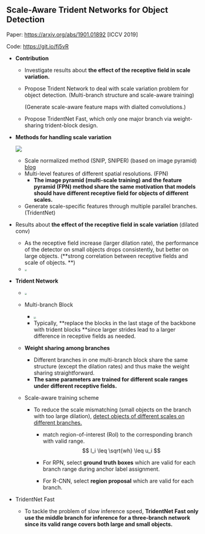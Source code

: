 ## Scale-Aware Trident Networks for Object Detection

Paper: https://arxiv.org/abs/1901.01892 [ICCV 2019]

Code: https://git.io/fj5vR

- **Contribution**

  - Investigate results about **the effect of the receptive field in scale variation.**

  - Propose Trident Network to deal with scale variation problem for object detection. (Multi-branch structure and scale-aware training) 

    (Generate scale-aware feature maps with dialted convolutions.)

  - Propose TridentNet Fast, which only one major branch via weight-sharing trident-block design.

- **Methods for handling scale variation**

  ![](https://gitee.com/gggqq/src/raw/master/multi_receptive_field.png?raw=true)

  - Scale normalized method (SNIP, SNIPER) (based on image pyramid) [blog](https://zhuanlan.zhihu.com/p/38557212)
  - Multi-level features of different spatial resolutions. (FPN)
    - **The image pyramid (multi-scale training) and the feature pyramid (FPN) method share the same motivation that models should have different receptive field for objects of different scales.**
  - Generate scale-specific features through multiple parallel branches. (TridentNet)

- Results about **the effect of the receptive field in scale variation** (dilated conv)

  -  As the receptive field increase (larger dilation rate), the performance of the detector on small objects drops consistently, but better on large objects. (**strong correlation between receptive fields and scale of objects. **)
  - <img src="https://gitee.com/gggqq/src/raw/master/receptive%20field%20experiment.png?raw=true" style="zoom: 33%;" />

- **Trident Network**

  - <img src="https://gitee.com/gggqq/src/raw/master/TridentNet.png?raw=true" style="zoom: 33%;" />

  - Multi-branch Block

    - <img src="https://gitee.com/gggqq/src/raw/master/trident_block.png?raw=true?raw=true" style="zoom: 33%;" />
    - Typically, **replace the blocks in the last stage of the backbone with trident blocks **since larger strides lead to a larger difference in receptive fields as needed.

  - **Weight sharing among branches**

    - Different branches in one multi-branch block share the same structure (except the dilation rates) and thus make the weight sharing straightforward.
    - **The same parameters are trained for different scale ranges under different receptive fields.**

  - Scale-aware training scheme

    - To reduce the scale mismatching (small objects on the branch with too large dilation), <u>detect objects of different scales on different branches.</u>

      - match region-of-interest (RoI) to the corresponding branch with valid range.
        $$
        l_i \leq \sqrt{wh} \leq u_i
        $$

      - For RPN, select **ground truth boxes** which are valid for each branch range during anchor label assignment.

      - For R-CNN, select **region proposal** which are valid for each branch.

- TridentNet Fast
  
  - To tackle the problem of slow inference speed, **TridentNet Fast only use the middle branch for inference for a three-branch network since its valid range covers both large and small objects.**

